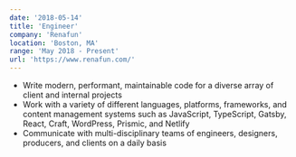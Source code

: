 ```yaml
---
date: '2018-05-14'
title: 'Engineer'
company: 'Renafun'
location: 'Boston, MA'
range: 'May 2018 - Present'
url: 'https://www.renafun.com/'
---
```


- Write modern, performant, maintainable code for a diverse array of client and internal projects
- Work with a variety of different languages, platforms, frameworks, and content management systems such as JavaScript, TypeScript, Gatsby, React, Craft, WordPress, Prismic, and Netlify
- Communicate with multi-disciplinary teams of engineers, designers, producers, and clients on a daily basis
